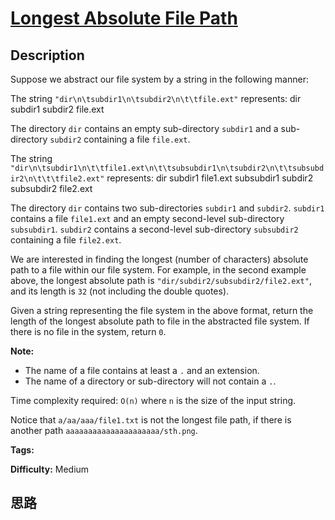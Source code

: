 # [Longest Absolute File Path][title]

## Description

Suppose we abstract our file system by a string in the following manner:

The string `"dir\n\tsubdir1\n\tsubdir2\n\t\tfile.ext"` represents:
            dir        subdir1        subdir2            file.ext    

The directory `dir` contains an empty sub-directory `subdir1` and a sub-
directory `subdir2` containing a file `file.ext`.

The string
`"dir\n\tsubdir1\n\t\tfile1.ext\n\t\tsubsubdir1\n\tsubdir2\n\t\tsubsubdir2\n\t\t\tfile2.ext"`
represents:
            dir        subdir1            file1.ext            subsubdir1        subdir2            subsubdir2                file2.ext    

The directory `dir` contains two sub-directories `subdir1` and `subdir2`.
`subdir1` contains a file `file1.ext` and an empty second-level sub-directory
`subsubdir1`. `subdir2` contains a second-level sub-directory `subsubdir2`
containing a file `file2.ext`.

We are interested in finding the longest (number of characters) absolute path
to a file within our file system. For example, in the second example above,
the longest absolute path is `"dir/subdir2/subsubdir2/file2.ext"`, and its
length is `32` (not including the double quotes).

Given a string representing the file system in the above format, return the
length of the longest absolute path to file in the abstracted file system. If
there is no file in the system, return `0`.

**Note:**  

  * The name of a file contains at least a `.` and an extension.
  * The name of a directory or sub-directory will not contain a `.`.

Time complexity required: `O(n)` where `n` is the size of the input string.

Notice that `a/aa/aaa/file1.txt` is not the longest file path, if there is
another path `aaaaaaaaaaaaaaaaaaaaa/sth.png`.


**Tags:** 

**Difficulty:** Medium

## 思路

[title]: https://leetcode.com/problems/longest-absolute-file-path
